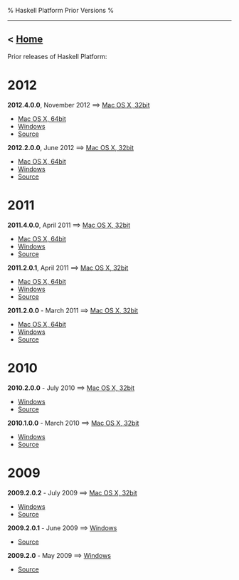 % Haskell Platform Prior Versions
%

-------------------------------
< [Home]
-------------------------------

[Home]: index.html

Prior releases of Haskell Platform:

# 2012 #

**2012.4.0.0**, November 2012 ⟹
  <a href="http://lambda.haskell.org/platform/download/2012.4.0.0/Haskell%20Platform%202012.4.0.0%2032bit.pkg" onClick="javascript: pageTracker._trackPageview('/downloads/mac/old'); ">Mac OS X, 32bit</a>
- <a href="http://lambda.haskell.org/platform/download/2012.4.0.0/Haskell%20Platform%202012.4.0.0%2064bit.pkg" onClick="javascript: pageTracker._trackPageview('/downloads/mac/old'); ">Mac OS X, 64bit</a>
- <a href="http://lambda.haskell.org/platform/download/2012.4.0.0/HaskellPlatform-2012.4.0.0-setup.exe" onClick="javascript: pageTracker._trackPageview('/downloads/windows/old'); ">Windows</a>
- <a href="http://lambda.haskell.org/platform/download/2012.4.0.0/haskell-platform-2012.4.0.0.tar.gz" onClick="javascript: pageTracker._trackPageview('/downloads/source/old'); ">Source</a>

**2012.2.0.0**, June 2012 ⟹
  <a href="http://lambda.haskell.org/platform/download/2012.2.0.0/Haskell%20Platform%202012.2.0.0%2032bit.pkg" onClick="javascript: pageTracker._trackPageview('/downloads/mac/old'); ">Mac OS X, 32bit</a>
- <a href="http://lambda.haskell.org/platform/download/2012.2.0.0/Haskell%20Platform%202012.2.0.0%2064bit.pkg" onClick="javascript: pageTracker._trackPageview('/downloads/mac/old'); ">Mac OS X, 64bit</a>
- <a href="http://lambda.haskell.org/platform/download/2012.2.0.0/HaskellPlatform-2012.2.0.0-setup.exe" onClick="javascript: pageTracker._trackPageview('/downloads/windows/old'); ">Windows</a>
- <a href="http://lambda.haskell.org/platform/download/2012.2.0.0/haskell-platform-2012.2.0.0.tar.gz" onClick="javascript: pageTracker._trackPageview('/downloads/source/old'); ">Source</a>

# 2011 #

**2011.4.0.0**, April 2011 ⟹
  <a href="http://lambda.haskell.org/platform/download/2011.4.0.0/Haskell%20Platform%202011.4.0.0%2032bit.pkg" onClick="javascript: pageTracker._trackPageview('/downloads/mac/old'); ">Mac OS X, 32bit</a>
- <a href="http://lambda.haskell.org/platform/download/2011.4.0.0/Haskell%20Platform%202011.4.0.0%2064bit.pkg" onClick="javascript: pageTracker._trackPageview('/downloads/mac/old'); ">Mac OS X, 64bit</a>
- <a href="http://lambda.haskell.org/platform/download/2011.4.0.0/HaskellPlatform-2011.4.0.0-setup.exe" onClick="javascript: pageTracker._trackPageview('/downloads/windows/old'); ">Windows</a>
- <a href="http://lambda.haskell.org/platform/download/2011.4.0.0/haskell-platform-2011.4.0.0.tar.gz" onClick="javascript: pageTracker._trackPageview('/downloads/source/old'); ">Source</a>

**2011.2.0.1**, April 2011 ⟹
  <a href="http://lambda.haskell.org/platform/download/2011.2.0.1/Haskell%20Platform%202011.2.0.1-i386.pkg" onClick="javascript: pageTracker._trackPageview('/downloads/mac/old'); ">Mac OS X, 32bit</a>
- <a href="http://lambda.haskell.org/platform/download/2011.2.0.1/Haskell%20Platform%202011.2.0.1-x86_64.pkg" onClick="javascript: pageTracker._trackPageview('/downloads/mac/old'); ">Mac OS X, 64bit</a>
- <a href="http://lambda.haskell.org/platform/download/2011.2.0.1/HaskellPlatform-2011.2.0.1-setup.exe" onClick="javascript: pageTracker._trackPageview('/downloads/windows/old'); ">Windows</a>
- <a href="http://lambda.haskell.org/platform/download/2011.2.0.1/haskell-platform-2011.2.0.1.tar.gz" onClick="javascript: pageTracker._trackPageview('/downloads/source/old'); ">Source</a>

**2011.2.0.0** - March 2011 ⟹
  <a href="http://lambda.haskell.org/platform/download/2011.2.0.0/Haskell%20Platform%202011.2.0.0-i386.pkg" onClick="javascript: pageTracker._trackPageview('/downloads/mac/old'); ">Mac OS X, 32bit</a>
- <a href="http://lambda.haskell.org/platform/download/2011.2.0.0/Haskell%20Platform%202011.2.0.0-x86_64.pkg" onClick="javascript: pageTracker._trackPageview('/downloads/mac/old'); ">Mac OS X, 64bit</a>
- <a href="http://lambda.haskell.org/platform/download/2011.2.0.0/HaskellPlatform-2011.2.0.0-setup.exe" onClick="javascript: pageTracker._trackPageview('/downloads/windows/old'); ">Windows</a>
- <a href="http://lambda.haskell.org/platform/download/2011.2.0.0/haskell-platform-2011.2.0.0.tar.gz" onClick="javascript: pageTracker._trackPageview('/downloads/source/old'); ">Source</a>


# 2010 #

**2010.2.0.0** - July 2010 ⟹
  <a href="http://lambda.haskell.org/platform/download/2010.2.0.0/haskell-platform-2010.2.0.0.i386.dmg" onClick="javascript: pageTracker._trackPageview('/downloads/mac/old'); ">Mac OS X, 32bit</a>
- <a href="http://lambda.haskell.org/platform/download/2010.2.0.0/HaskellPlatform-2010.2.0.0-setup.exe" onClick="javascript: pageTracker._trackPageview('/downloads/windows/old'); ">Windows</a>
- <a href="http://lambda.haskell.org/platform/download/2010.2.0.0/haskell-platform-2010.2.0.0.tar.gz" onClick="javascript: pageTracker._trackPageview('/downloads/source/old'); ">Source</a>

**2010.1.0.0** - March 2010 ⟹
  <a href="http://hackage.haskell.org/platform/2010.1.0.0/haskell-platform-2010.1.0.1-i386.dmg" onClick="javascript: pageTracker._trackPageview('/downloads/mac/old'); ">Mac OS X, 32bit</a>
- <a href="http://hackage.haskell.org/platform/2010.1.0.0/HaskellPlatform-2010.1.0.0-setup.exe" onClick="javascript: pageTracker._trackPageview('/downloads/windows/old'); ">Windows</a>
- <a href="http://hackage.haskell.org/platform/2010.1.0.0/haskell-platform-2010.1.0.0.tar.gz" onClick="javascript: pageTracker._trackPageview('/downloads/source/old'); ">Source</a>


# 2009 #

**2009.2.0.2** - July 2009 ⟹
  <a href="http://hackage.haskell.org/platform/2009.2.0.2/haskell-platform-2009.2.0.2-i386.dmg" onClick="javascript: pageTracker._trackPageview('/downloads/mac/old'); ">Mac OS X, 32bit</a>
- <a href="http://hackage.haskell.org/platform/2009.2.0.2/HaskellPlatform-2009.2.0.2-setup.exe" onClick="javascript: pageTracker._trackPageview('/downloads/windows/old'); ">Windows</a>
- <a href="http://hackage.haskell.org/platform/2009.2.0.2/haskell-platform-2009.2.0.2.tar.gz" onClick="javascript: pageTracker._trackPageview('/downloads/source/old'); ">Source</a>

**2009.2.0.1** - June 2009 ⟹
  <a href="http://hackage.haskell.org/platform/2009.2.0.1/HaskellPlatform-2009.2.0.1-setup.exe" onClick="javascript: pageTracker._trackPageview('/downloads/windows/old'); ">Windows</a>
- <a href="http://hackage.haskell.org/platform/2009.2.0.1/haskell-platform-2009.2.0.1.tar.gz" onClick="javascript: pageTracker._trackPageview('/downloads/source/old'); ">Source</a>

**2009.2.0** - May 2009 ⟹
  <a href="http://hackage.haskell.org/platform/2009.2.0/HaskellPlatform-2009.2.0-setup.exe" onClick="javascript: pageTracker._trackPageview('/downloads/windows/old'); ">Windows</a>
- <a href="http://hackage.haskell.org/platform/2009.2.0/haskell-platform-2009.2.0.tar.gz" onClick="javascript: pageTracker._trackPageview('/downloads/source/old'); ">Source</a>
